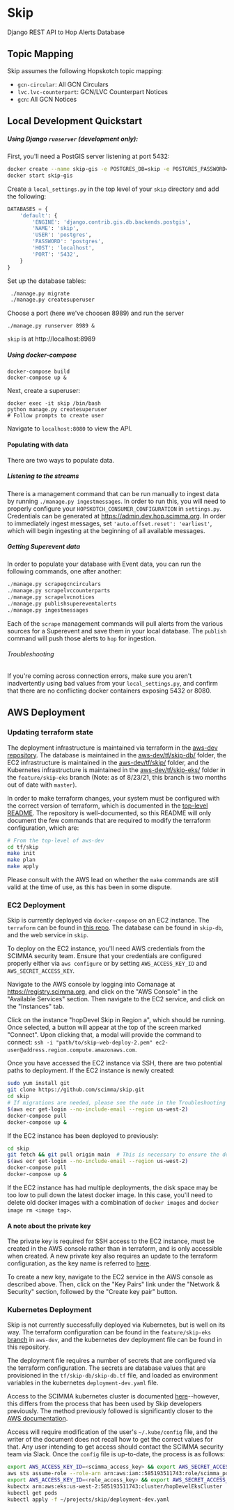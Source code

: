 # Skip

Django REST API to Hop Alerts Database

## Topic Mapping

Skip assumes the following Hopskotch topic mapping:

- `gcn-circular`: All GCN Circulars
- `lvc.lvc-counterpart`: GCN/LVC Counterpart Notices
- `gcn`: All GCN Notices

## Local Development Quickstart

##### Using Django `runserver` (development only):
First, you'll need a PostGIS server listening at port 5432:

```bash
docker create --name skip-gis -e POSTGRES_DB=skip -e POSTGRES_PASSWORD=postgres -e POSTGRES_USER=postgres -p 5432:5432 mdillon/postgis
docker start skip-gis
```

Create a `local_settings.py` in the top level of your `skip` directory and add the following:

```python
DATABASES = {
    'default': {
        'ENGINE': 'django.contrib.gis.db.backends.postgis',
        'NAME': 'skip',
        'USER': 'postgres',
        'PASSWORD': 'postgres',
        'HOST': 'localhost',
        'PORT': '5432',
    }
}
```

Set up the database tables:

```bash
 ./manage.py migrate
 ./manage.py createsuperuser
```

Choose a port (here we've choosen 8989) and run the server
```
./manage.py runserver 8989 &
```
`skip` is at http://localhost:8989


##### Using docker-compose

```
docker-compose build
docker-compose up &
```

Next, create a superuser:

```
docker exec -it skip /bin/bash
python manage.py createsuperuser
# Follow prompts to create user
```

Navigate to `localhost:8080` to view the API.

#### Populating with data

There are two ways to populate data.

##### Listening to the streams

There is a management command that can be run manually to ingest data by running `./manage.py ingestmessages`. In order to run this, you will need to properly configure your `HOPSKOTCH_CONSUMER_CONFIGURATION` in `settings.py`. Credentials can be generated at https://admin.dev.hop.scimma.org. In order to immediately ingest messages, set `'auto.offset.reset': 'earliest'`, which will begin ingesting at the beginning of all available messages.

##### Getting Superevent data

In order to populate your database with Event data, you can run the following commands, one after another:

```python
./manage.py scrapegcncirculars
./manage.py scrapelvccounterparts
./manage.py scrapelvcnotices
./manage.py publishsupereventalerts
./manage.py ingestmessages
```

Each of the `scrape` management commands will pull alerts from the various sources for a Superevent and save them in your local database. The `publish` command will push those alerts to `hop` for ingestion.

###### Troubleshooting

If you're coming across connection errors, make sure you aren't inadvertently using bad values from your `local_settings.py`, and 
confirm that there are no conflicting docker containers exposing 5432 or 8080.

## AWS Deployment

### Updating terraform state

The deployment infrastructure is maintained via terraform in the [aws-dev repository](https://github.com/scimma/aws-dev/). The database is maintained in the [aws-dev/tf/skip-db/](https://github.com/scimma/aws-dev/tree/master/tf/skip-db) folder, the EC2 infrastructure is maintained in the [aws-dev/tf/skip/](https://github.com/scimma/aws-dev/tree/master/tf/skip) folder, and the Kubernetes infrastructure is maintained in the [aws-dev/tf/skip-eks/](https://github.com/scimma/aws-dev/tree/feature/skip-eks/tf/skip-eks) folder in the `feature/skip-eks` branch (Note: as of 8/23/21, this branch is two months out of date with `master`).

In order to make terraform changes, your system must be configured with the correct version of terraform, which is documented in the [top-level README](https://github.com/scimma/aws-dev#build-tools). The repository is well-documented, so this README will only document the few commands that are required to modify the terraform configuration, which are:

```bash
# From the top-level of aws-dev
cd tf/skip
make init
make plan
make apply
```

Please consult with the AWS lead on whether the `make` commands are still valid at the time of use, as this has been in some dispute.

### EC2 Deployment

Skip is currently deployed via `docker-compose` on an EC2 instance. The `terraform` can be found in [this repo](https://github.com/scimma/aws-dev/tree/master/tf). The database can be found in `skip-db`, and the web service in `skip`.

To deploy on the EC2 instance, you'll need AWS credentials from the SCIMMA security team. Ensure that your credentials are configured properly either via `aws configure` or by setting `AWS_ACCESS_KEY_ID` and `AWS_SECRET_ACCESS_KEY`.

Navigate to the AWS console by logging into Comanage at https://registry.scimma.org, and click on the "AWS Console" in the "Available Services" section. Then navigate to the EC2 service, and click on the "Instances" tab.

Click on the instance "hopDevel Skip in Region a", which should be running. Once selected, a button will appear at the top of the screen marked "Connect". Upon clicking that, a modal will provide the command to connect: `ssh -i "path/to/skip-web-deploy-2.pem" ec2-user@address.region.compute.amazonaws.com`.

Once you have accessed the EC2 instance via SSH, there are two potential paths to deployment. If the EC2 instance is newly created:

```bash
sudo yum install git
git clone https://github.com/scimma/skip.git
cd skip
# If migrations are needed, please see the note in the Troubleshooting section of this document
$(aws ecr get-login --no-include-email --region us-west-2)
docker-compose pull
docker-compose up &
```

If the EC2 instance has been deployed to previously:

```bash
cd skip
git fetch && git pull origin main  # This is necessary to ensure the docker compose file is up to date
$(aws ecr get-login --no-include-email --region us-west-2)
docker-compose pull
docker-compose up &
```

If the EC2 instance has had multiple deployments, the disk space may be too low to pull down the latest docker image. In this case, you'll need to delete old docker images with a combination of `docker images` and `docker image rm <image tag>`.

#### A note about the private key

The private key is required for SSH access to the EC2 instance, must be created in the AWS console rather than in terraform, and is only accessible when created. A new private key also requires an update to the terraform configuration, as the key name is referred to [here](https://github.com/scimma/aws-dev/blob/0dbf906e398679cd925328381df112bdaadb3be1/tf/skip/skip.tf#L37).

To create a new key, navigate to the EC2 service in the AWS console as described above. Then, click on the "Key Pairs" link under the "Network & Security" section, followed by the "Create key pair" button.

### Kubernetes Deployment

Skip is not currently successfully deployed via Kubernetes, but is well on its way. The terraform configuration can be found in the `feature/skip-eks` [branch](https://github.com/scimma/aws-dev/tree/feature/skip-eks) in `aws-dev`, and the kubernetes dev deployment file can be found in this repository.

The deployment file requires a number of secrets that are configured via the terraform configuration. The secrets are database values that are provisioned in the `tf/skip-db/skip-db.tf` file, and loaded as environment variables in the kubernetes `deployment-dev.yaml` file.

Access to the SCIMMA kubernetes cluster is documented [here](https://github.com/scimma/aws-dev/blob/feature/skip-eks/doc/00README_FIRST.md)--however, this differs from the process that has been used by Skip developers previously. The method previously followed is significantly closer to the [AWS documentation](https://aws.amazon.com/premiumsupport/knowledge-center/amazon-eks-cluster-access/).

Access will require modification of the user's `~/.kube/config` file, and the writer of the document does not recall how to get the correct values for that. Any user intending to get access should contact the SCIMMA security team via Slack. Once the `config` file is up-to-date, the process is as follows:

```bash
export AWS_ACCESS_KEY_ID=<scimma_access_key> && export AWS_SECRET_ACCESS_KEY=<scimma_secret_key>
aws sts assume-role --role-arn arn:aws:iam::585193511743:role/scimma_power_user --role-session-name <your-session-name> --duration-seconds 43200  # This command will return values for AWS_ACCESS_KEY_ID, AWS_SECRET_ACCESS_KEY, and AWS_SESSION_TOKEN
export AWS_ACCESS_KEY_ID=<role_access_key> && export AWS_SECRET_ACCESS_KEY=<role_secret_key> && export AWS_SESSION_TOKEN=<role_session_token>
kubectx arn:aws:eks:us-west-2:585193511743:cluster/hopDevelEksCluster
kubectl get pods
kubectl apply -f ~/projects/skip/deployment-dev.yaml
```

